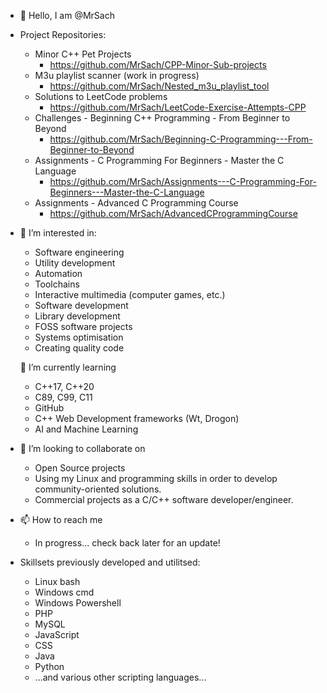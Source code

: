 - 👋 Hello, I am @MrSach

- Project Repositories:
  - Minor C++ Pet Projects
    - https://github.com/MrSach/CPP-Minor-Sub-projects
  - M3u playlist scanner (work in progress)
    - https://github.com/MrSach/Nested_m3u_playlist_tool
  - Solutions to LeetCode problems
    - https://github.com/MrSach/LeetCode-Exercise-Attempts-CPP
  - Challenges - Beginning C++ Programming - From Beginner to Beyond
    - https://github.com/MrSach/Beginning-C-Programming---From-Beginner-to-Beyond
  - Assignments - C Programming For Beginners - Master the C Language
    - https://github.com/MrSach/Assignments---C-Programming-For-Beginners---Master-the-C-Language
  - Assignments - Advanced C Programming Course
    - https://github.com/MrSach/AdvancedCProgrammingCourse

- 👀 I’m interested in:
  - Software engineering
  - Utility development
  - Automation
  - Toolchains
  - Interactive multimedia (computer games, etc.)
  - Software development
  - Library development
  - FOSS software projects
  - Systems optimisation
  - Creating quality code

  🌱 I’m currently learning
  - C++17, C++20
  - C89, C99, C11
  - GitHub
  - C++ Web Development frameworks (Wt, Drogon)
  - AI and Machine Learning

- 💞️ I’m looking to collaborate on
  - Open Source projects
  - Using my Linux and programming skills in order to develop community-oriented solutions.
  - Commercial projects as a C/C++ software developer/engineer.

- 📫 How to reach me
  - In progress... check back later for an update!

- Skillsets previously developed and utilitsed:
  - Linux bash
  - Windows cmd
  - Windows Powershell
  - PHP
  - MySQL
  - JavaScript
  - CSS
  - Java
  - Python
  - ...and various other scripting languages...

<!---
MrSach/MrSach is a ✨ special ✨ repository because its `README.md` (this file) appears on your GitHub profile.
You can click the Preview link to take a look at your changes.
--->
